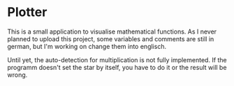 # Plotter
This is a small application to visualise mathematical functions.
As I never planned to upload this project, some variables and comments are still in german, but I'm working on change them into englisch.

Until yet, the auto-detection for multiplication is not fully implemented.
If the programm doesn't set the star by itself, you have to do it or the result will be wrong.
